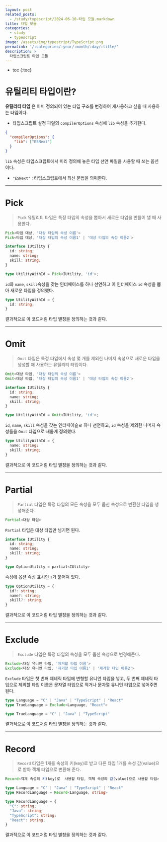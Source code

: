 ```yaml
---
layout: post
related_posts:
  - /study/typescript/2024-06-10-타입 모듈.markdown
title: 타입 모듈
categories:
  - study
  - typescript
image: /assets/img/typescript/TypeScript.png
permalink: '/:categories/:year/:month/:day/:title/'
description: >
  타입스크립트 타입 모듈
---
```


* toc
{:toc}

# 유틸리티 타입이란?

**유틸리티 타입** 은 이미 정의되어 있는 타입 구조를 변경하여 재사용하고 싶을 때 사용하는 타입이다.

- 타입스크립트 설정 파일의 `compilerOptions` 속성에 `lib` 속성을 추가한다.

```json
{
  "compilerOptions": {
    "lib": ["ESNext"]
  }
}
```

`lib`  속성은 타입스크립트에서 미리 정의해 놓은 타입 선언 파일을 사용할 때 쓰는 옵션이다.

- `"ESNext"` : 타입스크립트에서 최신 문법을 의미한다.

---
# Pick 

> `Pick` 유틸리티 타입은 특정 타입의 속성을 뽑아서 새로운 타입을 만를어 낼 때 사용한다.


```ts
Pick<타입 대상, '대상 타입의 속성 이름'>
Pick<타입 대상, '대상 타입의 속성 이름1' | '대상 타입의 속성 이름2'>
```

```ts
interface IUtility {
  id: string;
  name: string;
  skill: string;
}

type UtilityWithId = Pick<IUtility, 'id'>;
```

`id`와 `name`, `skill`속성을 갖는 인터페이스를 하나 선언하고 이 인터페이스 `id` 속성을 뽑아 새로운 타입을 정의했다.

```ts
type UtilityWithId = {
  id: string;
}
```

결과적으로 이 코드처럼 타입 별칭을 정의하는 것과 같다.

---
# Omit 

> `Omit` 타입은 특정 타입에서 속성 몇 개를 제외한 나머지 속성으로 새로운 타입을 생성할 때 사용하는 유틸리티 타입이다.


```ts
Omit<대상 타입, '대상 타입의 속성 이름'>
Omit<대상 타입, '대상 타입의 속성 이름1' | '대상 타입의 속성 이름2'>
```

```ts
interface IUtility {
  id: string;
  name: string;
  skill: string;
}

type UtilityWithId = Omit<IUtility, 'id'>;
```

`id`, `name`, `skill` 속성을 갖는 인터페이슬ㄹ 하나 선언하고, `id` 속성을 제외한 나머지 속성들을 `Omit` 타입으로 새롭게 정의했다.

```ts
type UtilityWithId = {
  name: string;
  skill: string;
}
```

결과적으로 이 코드처럼 타입 별칭을 정의하는 것과 같다.

---
# Partial

> `Partial` 타입은 특정 타입의 모든 속성을 모두 옵션 속성으로 변환한 타입을 생성해준다.


```ts
Partial<대상 타입>
```

`Partial` 타입은 대상 타입만 넘기면 된다.

```ts
interface IUtility {
  id: string;
  name: string;
  skill: string;
}

type OptionUtility = partial<IUtility>
```

속성에 옵션 속성 표시인 `?`가 붙어져 있다.

```ts
type OptionUtility = {
  id?: string;
  name?: string;
  skill?: string;
}
```

결과적으로 이 코드처럼 타입 별칭을 정의하는 것과 같다.

---
# Exclude

> `Exclude` 타입은 특정 타입의 속성을 모두 옵션 속성으로 변경해준다.


```ts
Exclude<대상 유니언 타입, '제거할 타입 이름'>
Exclude<대상 유니언 타입, '제거할 타입 이름1' | '제거할 타입 이름2'>
```

`Exclude` 타입은 첫 번째 제네릭 타입에 변형할 유니언 타입을 넣고, 두 번째 제네릭 타입으로 제외할 타입 이름은 문자열 타입으로 적거나 문자열 유니언 타입으로 넣어주면 된다.

```ts
type Language = "C" | "Java" | "TypeScript" | "React"
type TrueLanguage = Exclude<Language, "React">
```

```ts
type TrueLanguage = "C" | "Java" | "TypeScript"
``` 

결과적으로 이 코드처럼 타입 별칭을 정의하는 것과 같다.

---
# Record

> `Record` 타입은 1개를 속성의 키(key)로 받고 다른 타입 1개를 속성 값(value)으로 받아 객체 타입으로 변환해 준다.


```ts
Record<객체 속성의 키(key)로  사용할 타입, 객체 속성의 값(value)으로 사용할 타입>
```

```ts
type Language = "C" | "Java" | "TypeScript" | "React"
type RecordLanguage = Record<Language, string>
```

```ts
type RecordLanguage = {
  "C": string;
  "Java": string;
  "TypeScript": string;
  "React": string;
}
```

결과적으로 이 코드처럼 타입 별칭을 정의하는 것과 같다.